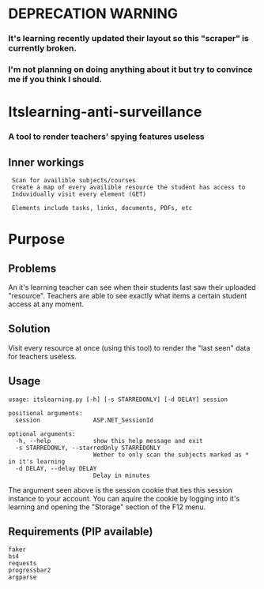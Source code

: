 # DEPRECATION WARNING
### It's learning recently updated their layout so this "scraper" is currently broken.
### I'm not planning on doing anything about it but try to convince me if you think I should.

# Itslearning-anti-surveillance
### A tool to render teachers' spying features useless
## Inner workings
```
 Scan for availible subjects/courses
 Create a map of every availible resource the student has access to
 Induvidually visit every element (GET)
 
 Elements include tasks, links, documents, PDFs, etc
```

# Purpose
## Problems
 An it's learning teacher can see when their students last saw their uploaded "resource".
 Teachers are able to see exactly what items a certain student access at any moment.
## Solution
 Visit every resource at once (using this tool) to render the "last seen" data for teachers useless.

## Usage
```
usage: itslearning.py [-h] [-s STARREDONLY] [-d DELAY] session

positional arguments:
  session               ASP.NET_SessionId

optional arguments:
  -h, --help            show this help message and exit
  -s STARREDONLY, --starredOnly STARREDONLY
                        Wether to only scan the subjects marked as * in it's learning
  -d DELAY, --delay DELAY
                        Delay in minutes

```
 The argument seen above is the session cookie that ties this session instance to your account.
 You can aquire the cookie by logging into it's learning and opening the "Storage" section of the F12 menu.

## Requirements (PIP available)
```
faker
bs4
requests
progressbar2
argparse
```
